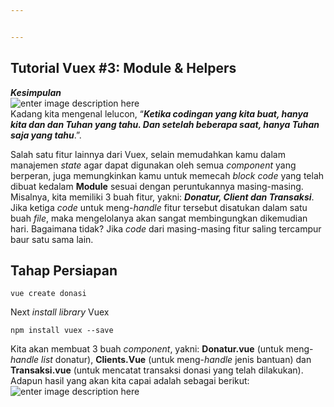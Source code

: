 ```yaml
---


---
```


<h2 id="tutorial-vuex-3-module--helpers">Tutorial Vuex #3: Module &amp; Helpers</h2>
<p><em><strong>Kesimpulan</strong></em><br>
<img src="https://vuex.vuejs.org/vuex.png" alt="enter image description here"><br>
Kadang kita mengenal lelucon, “<strong><em>Ketika codingan yang kita buat, hanya kita dan dan Tuhan yang tahu. Dan setelah beberapa saat, hanya Tuhan saja yang tahu</em></strong>.”.</p>
<p>Salah satu fitur lainnya dari Vuex, selain memudahkan kamu dalam manajemen  <em>state</em>  agar dapat digunakan oleh semua  <em>component</em>  yang berperan, juga memungkinkan kamu untuk memecah  <em>block code</em>  yang telah dibuat kedalam  <strong>Module</strong>  sesuai dengan peruntukannya masing-masing. Misalnya, kita memiliki 3 buah fitur, yakni:  <strong><em>Donatur, Client dan Transaksi</em></strong>. Jika ketiga  <em>code</em>  untuk meng-<em>handle</em>  fitur tersebut disatukan dalam satu buah  <em>file</em>, maka mengelolanya akan sangat membingungkan dikemudian hari. Bagaimana tidak? Jika  <em>code</em>  dari masing-masing fitur saling tercampur baur satu sama lain.</p>
<h2 id="tahap-persiapan">Tahap Persiapan</h2>
<pre class=" language-javascript"><code class="prism  language-javascript">vue create donasi
</code></pre>
<p>Next  <em>install library</em>  Vuex</p>
<pre class=" language-javascript"><code class="prism  language-javascript">npm install vuex <span class="token operator">--</span>save
</code></pre>
<p>Kita akan membuat 3 buah  <em>component</em>, yakni:  <strong>Donatur.vue</strong>  (untuk meng-<em>handle list</em>  donatur),  <strong>Clients.Vue</strong>  (untuk meng-<em>handle</em>  jenis bantuan) dan  <strong>Transaksi.vue</strong>  (untuk mencatat transaksi donasi yang telah dilakukan). Adapun hasil yang akan kita capai adalah sebagai berikut:<br>
<img src="https://drive.google.com/file/d/1A0DlMlgpjDIIzdhIx573tthlgrXc3Yx3/view?usp=sharing" alt="enter image description here"></p>

